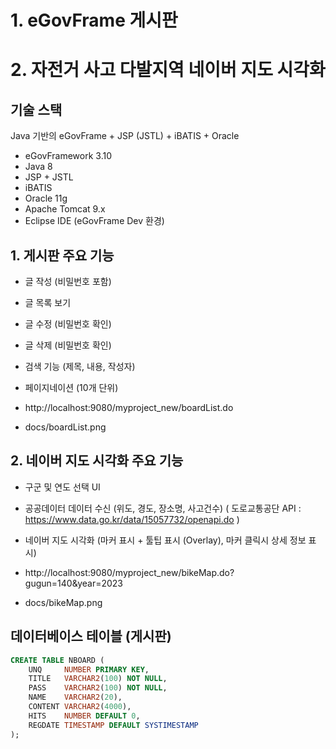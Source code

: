 # 1. eGovFrame 게시판 
# 2. 자전거 사고 다발지역 네이버 지도 시각화 


## 기술 스택
Java 기반의 eGovFrame + JSP (JSTL) + iBATIS + Oracle

- eGovFramework 3.10
- Java 8
- JSP + JSTL
- iBATIS 
- Oracle 11g 
- Apache Tomcat 9.x 
- Eclipse IDE (eGovFrame Dev 환경)


## 1. 게시판 주요 기능
- 글 작성 (비밀번호 포함)
- 글 목록 보기
- 글 수정 (비밀번호 확인)
- 글 삭제 (비밀번호 확인)
- 검색 기능 (제목, 내용, 작성자)
- 페이지네이션 (10개 단위)

- http://localhost:9080/myproject_new/boardList.do
- docs/boardList.png


## 2. 네이버 지도 시각화 주요 기능
- 구군 및 연도 선택 UI
- 공공데이터 데이터 수신 (위도, 경도, 장소명, 사고건수)
  ( 도로교통공단 API : https://www.data.go.kr/data/15057732/openapi.do ) 
- 네이버 지도 시각화 (마커 표시 + 툴팁 표시 (Overlay), 마커 클릭시 상세 정보 표시)

- http://localhost:9080/myproject_new/bikeMap.do?gugun=140&year=2023
- docs/bikeMap.png


## 데이터베이스 테이블 (게시판)
```sql
CREATE TABLE NBOARD (
    UNQ     NUMBER PRIMARY KEY,
    TITLE   VARCHAR2(100) NOT NULL,
    PASS    VARCHAR2(100) NOT NULL,
    NAME    VARCHAR2(20),
    CONTENT VARCHAR2(4000),
    HITS    NUMBER DEFAULT 0,
    REGDATE TIMESTAMP DEFAULT SYSTIMESTAMP
);
